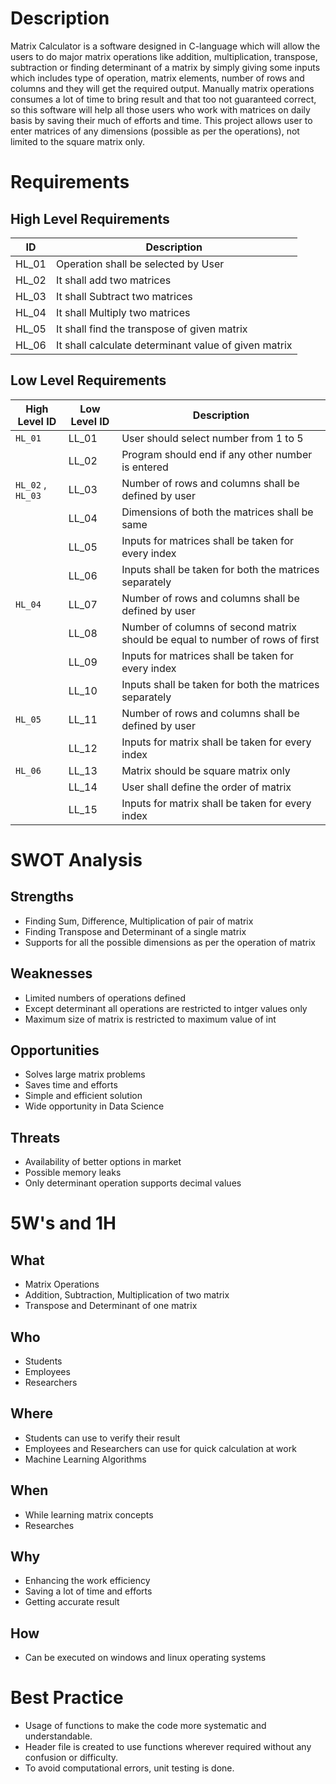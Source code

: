 # Description
Matrix Calculator is a software designed in C-language which will allow the users to do major matrix operations like addition, multiplication, transpose, subtraction or finding determinant of a matrix by simply giving some inputs which includes type of operation, matrix elements, number of rows and columns and they will get the required output. Manually matrix operations consumes a lot of time to bring result and that too not guaranteed correct, so this software will help all those users who work with matrices on daily basis by saving their much of efforts and time. This project allows user to enter matrices of any dimensions (possible as per the operations), not limited to the square matrix only.
# Requirements
## High Level Requirements 
| ID | Description |
| ----- | ------ |
| HL_01 | Operation shall be selected by User |
| HL_02 | It shall add two matrices |
| HL_03 | It shall Subtract two matrices |
| HL_04 | It shall Multiply two matrices |
| HL_05 | It shall find the transpose of given matrix |
| HL_06 | It shall calculate determinant value of given matrix |

## Low Level Requirements
| High Level ID | Low Level ID | Description |
|-------|-------|-------------|
| `HL_01` | LL_01 | User should select number from 1 to 5 |
|       | LL_02 | Program should end if any other number is entered |
| `HL_02` , `HL_03` | LL_03 | Number of rows and columns shall be defined by user |
|       | LL_04 | Dimensions of both the matrices shall be same |
|       | LL_05 | Inputs for matrices shall be taken for every index |
|       | LL_06 | Inputs shall be taken for both the matrices separately |
| `HL_04` | LL_07 | Number of rows and columns shall be defined by user |
|       | LL_08 | Number of columns of second matrix should be equal to number of rows of first |
|       | LL_09 | Inputs for matrices shall be taken for every index |
|       | LL_10 | Inputs shall be taken for both the matrices separately |
| `HL_05` | LL_11 | Number of rows and columns shall be defined by user |
|       | LL_12 | Inputs for matrix shall be taken for every index |
| `HL_06` | LL_13 | Matrix should be square matrix only |
|       | LL_14 | User shall define the order of matrix |
|       | LL_15 | Inputs for matrix shall be taken for every index |

# SWOT Analysis
## Strengths
* Finding Sum, Difference, Multiplication of pair of matrix 
* Finding Transpose and Determinant of a single matrix
* Supports for all the possible dimensions as per the operation of matrix
## Weaknesses
* Limited numbers of operations defined
* Except determinant all operations are restricted to intger values only
* Maximum size of matrix is restricted to maximum value of int
## Opportunities
* Solves large matrix problems 
* Saves time and efforts
* Simple and efficient solution
* Wide opportunity in Data Science
## Threats
* Availability of better options in market
* Possible memory leaks
* Only determinant operation supports decimal values
# 5W's and 1H
## What
* Matrix Operations
* Addition, Subtraction, Multiplication of two matrix
* Transpose and Determinant of one matrix
## Who
* Students 
* Employees
* Researchers
## Where
* Students can use to verify their result
* Employees and Researchers can use for quick calculation at work
* Machine Learning Algorithms
## When
* While learning matrix concepts
* Researches
## Why
* Enhancing the work efficiency
* Saving a lot of time and efforts
* Getting accurate result
## How
* Can be executed on windows and linux operating systems

# Best Practice
* Usage of functions to make the code more systematic and understandable.
* Header file is created to use functions wherever required without any confusion or difficulty.
* To avoid computational errors, unit testing is done.
